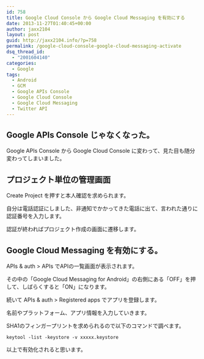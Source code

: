 ```yaml
---
id: 758
title: Google Cloud Console から Google Cloud Messaging を有効にする
date: 2013-11-27T01:40:45+00:00
author: jaxx2104
layout: post
guid: http://jaxx2104.info/?p=758
permalink: /google-cloud-console-google-cloud-messaging-activate
dsq_thread_id:
  - "2001604140"
categories:
  - Google
tags:
  - Android
  - GCM
  - Google APIs Console
  - Google Cloud Console
  - Google Cloud Messaging
  - Twitter API
---
```

## Google APIs Console じゃなくなった。

Google APIs Console から Google Cloud Console に変わって、見た目も随分変わってしまいました。

## プロジェクト単位の管理画面

Create Project を押すと本人確認を求められます。
  
自分は電話認証にしました、非通知でかかってきた電話に出て、言われた通りに認証番号を入力します。
  
認証が終わればプロジェクト作成の画面に遷移します。

## Google Cloud Messaging を有効にする。

APIs & auth > APIs でAPIの一覧画面が表示されます。
  
その中の「Google Cloud Messaging for Android」の右側にある「OFF」を押して、しばらくすると「ON」になります。
  

  
続いて APIs & auth > Registered apps でアプリを登録します。
  
名前やプラットフォーム、アプリ情報を入力していきます。
  
SHA1のフィンガープリントを求められるので以下のコマンドで調べます。

```
keytool -list -keystore -v xxxxx.keystore
```

以上で有効化されると思います。